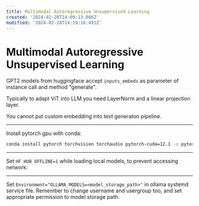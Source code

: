 ```yaml
---
title: Multimodal Autoregressive Unsupervised Learning
created: '2024-02-28T14:09:13.086Z'
modified: '2024-02-28T14:19:16.491Z'
---
```


# Multimodal Autoregressive Unsupervised Learning

GPT2 models from huggingface accept `inputs_embeds` as parameter of instance call and method "generate".

Typically to adapt ViT into LLM you need LayerNorm and a linear projection layer.

You cannot put custom embedding into text generaton pipeline.

---

Install pytorch gpu with conda:

```bash
conda install pytorch torchvision torchaudio pytorch-cuda=12.1 -c pytorch -c nvidia
```

---

Set `HF HUB OFFLINE=1` while loading local models, to prevent accessing network.

---

Set `Environment="OLLAMA_MODELS=<model_storage_path>"` in ollama systemd service file. Remember to change username and usergroup too, and set appropriate permission to model storage path.
